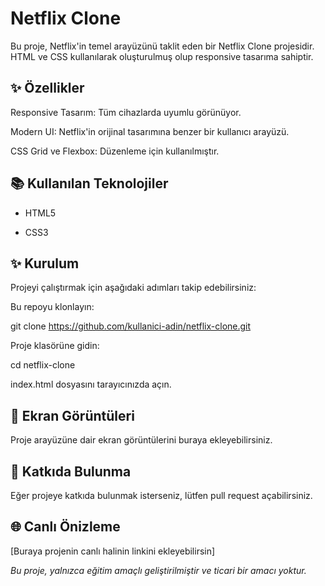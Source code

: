 # Netflix Clone

Bu proje, Netflix'in temel arayüzünü taklit eden bir Netflix Clone projesidir. HTML ve CSS kullanılarak oluşturulmuş olup responsive tasarıma sahiptir.

 ## ✨ Özellikler

Responsive Tasarım: Tüm cihazlarda uyumlu görünüyor.

Modern UI: Netflix'in orijinal tasarımına benzer bir kullanıcı arayüzü.

CSS Grid ve Flexbox: Düzenleme için kullanılmıştır.

## 📚 Kullanılan Teknolojiler

* HTML5

* CSS3

## ✨ Kurulum

Projeyi çalıştırmak için aşağıdaki adımları takip edebilirsiniz:

Bu repoyu klonlayın:

git clone https://github.com/kullanici-adin/netflix-clone.git

Proje klasörüne gidin:

cd netflix-clone

index.html dosyasını tarayıcınızda açın.

## 🚀 Ekran Görüntüleri

Proje arayüzüne dair ekran görüntülerini buraya ekleyebilirsiniz.

## 👤 Katkıda Bulunma

Eğer projeye katkıda bulunmak isterseniz, lütfen pull request açabilirsiniz.

## 🌐 Canlı Önizleme

[Buraya projenin canlı halinin linkini ekleyebilirsin]

_Bu proje, yalnızca eğitim amaçlı geliştirilmiştir ve ticari bir amacı yoktur._

